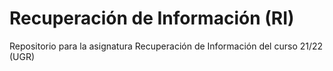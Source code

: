 # Recuperación de Información (RI)
Repositorio para la asignatura Recuperación de Información del curso 21/22 (UGR)

